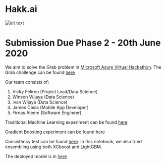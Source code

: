 # Hakk.ai

![alt text](https://github.com/hakk-ai/hakk.ai-data-science/blob/master/picture/unnamed(1).png)

# Submission Due Phase 2 - 20th June 2020

We aim to solve the Grab problem in [Microsoft Azure Virtual Hackathon](https://www.msazurevirtualhack.com/). The Grab challenge can be found [here](https://github.com/Feliren88/hakk.ai/blob/master/challenge%20guideline/Grab%20Challenge%20Guidelines%20-%20Phase%202.pdf)

Our team consists of:
1. Vicky Feliren (Project Lead/Data Science)
2. Winson Wijaya (Data Science)
3. Ivan Wijaya (Data Science)
4. James Casia (Mobile App Developer)
5. Firnas Aleem (Software Engineer)

Traditional Machine Learning experiment can be found [here](https://github.com/hakk-ai/hakk.ai-data-science/blob/master/Modelling/Modelling_Feliren.ipynb)

Gradient Boosting experiment can be found [here](https://github.com/hakk-ai/hakk.ai-data-science/blob/master/Modelling/Modelling_GradientBoost_Ivan.ipynb)

Consistency test can be found [here](https://github.com/hakk-ai/hakk.ai-data-science/blob/master/Modelling/Modelling_MultipleScript%26Stacking_Ivan.ipynb). In this notebook, we also tried ensembling using both XGboost and LightGBM.

The deployed model is in [here](https://github.com/hakk-ai/hakk.ai-data-science/blob/master/Modelling/xgb_really_final.pkl)
